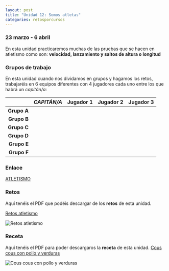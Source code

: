 ```yaml
---
layout: post
title: "Unidad 12: Somos atletas"
categories: retosporcursos
---
```


### **23 marzo - 6 abril**

En esta unidad practicaremos muchas de las pruebas que se hacen en atletismo como son: **velocidad, lanzamiento y saltos de altura o longitud**

### **Grupos de trabajo**

En esta unidad cuando nos dividamos en grupos y hagamos los retos, trabajaréis en 6 equipos diferentes con 4 jugadores cada uno entre los que habrá un *capitán/a*:

|      |*CAPITÁN/A*|Jugador 1|Jugador 2|Jugador 3|
|-----:|-----:|-----:|-----:|-----:|
|**Grupo A**|      |      |      |      |
|**Grupo B**|      |      |      |      |
|**Grupo C**|      |      |      |      |
|**Grupo D**|      |      |      |      |
|**Grupo E**|      |      |      |      |
|**Grupo F**|      |      |      |      |

### **Enlace** 

[ATLETISMO](https://danieledufis.github.io/atletismo/atletismo)

### **Retos** 

Aquí tenéis el PDF que podéis descargar de los **retos** de esta unidad.

[Retos atletismo](https://danieledufis.github.io/pdfs/Atletismo-retos-4.pdf)

![Retos atletismo](https://danieledufis.github.io/images_text/Atletismo-retos-4_page-0001.jpg)

### **Receta** 

Aquí tenéis el PDF para poder descargaros la **receta** de esta unidad.
[Cous cous con pollo y verduras](https://danieledufis.github.io/pdfs/Receta-Cous%20Cous%20con%20Pollo%20y%20Verduras.pdf)

![Cous cous con pollo y verduras](https://danieledufis.github.io/images_text/Receta-Cous%20Cous%20con%20Pollo%20y%20Verduras_page-0001%20(1).jpg)


[Atletismo]:../../pdfs/Atletismo-retos-4.pdf
[Cous cous con verduras]:../../pdfs/Receta-Cous%20Cous%20con%20Pollo%20y%20Verduras.pdf
